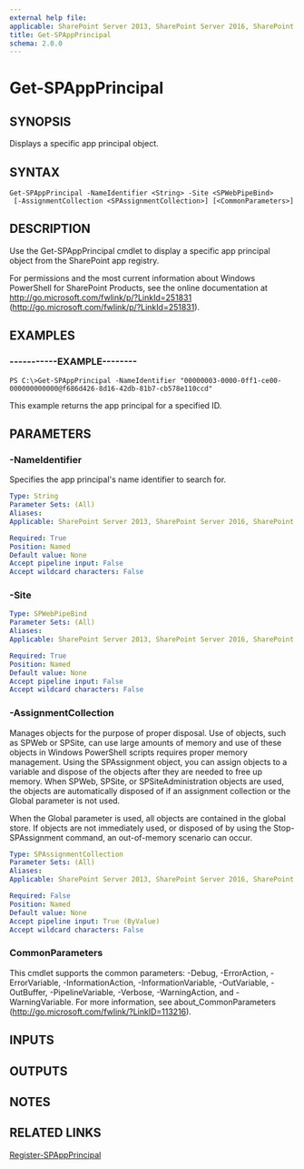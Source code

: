 ```yaml
---
external help file: 
applicable: SharePoint Server 2013, SharePoint Server 2016, SharePoint Server 2019
title: Get-SPAppPrincipal
schema: 2.0.0
---
```


# Get-SPAppPrincipal

## SYNOPSIS

Displays a specific app principal object.



## SYNTAX

```
Get-SPAppPrincipal -NameIdentifier <String> -Site <SPWebPipeBind>
 [-AssignmentCollection <SPAssignmentCollection>] [<CommonParameters>]
```

## DESCRIPTION
Use the Get-SPAppPrincipal cmdlet to display a specific app principal object from the SharePoint app registry.

For permissions and the most current information about Windows PowerShell for SharePoint Products, see the online documentation at http://go.microsoft.com/fwlink/p/?LinkId=251831 (http://go.microsoft.com/fwlink/p/?LinkId=251831).

## EXAMPLES

### -----------EXAMPLE-------- 
```
PS C:\>Get-SPAppPrincipal -NameIdentifier "00000003-0000-0ff1-ce00-000000000000@f686d426-8d16-42db-81b7-cb578e110ccd"
```

This example returns the app principal for a specified ID.

## PARAMETERS

### -NameIdentifier
Specifies the app principal's name identifier to search for.

```yaml
Type: String
Parameter Sets: (All)
Aliases: 
Applicable: SharePoint Server 2013, SharePoint Server 2016, SharePoint Server 2019

Required: True
Position: Named
Default value: None
Accept pipeline input: False
Accept wildcard characters: False
```

### -Site
```yaml
Type: SPWebPipeBind
Parameter Sets: (All)
Aliases: 
Applicable: SharePoint Server 2013, SharePoint Server 2016, SharePoint Server 2019

Required: True
Position: Named
Default value: None
Accept pipeline input: False
Accept wildcard characters: False
```

### -AssignmentCollection
Manages objects for the purpose of proper disposal.
Use of objects, such as SPWeb or SPSite, can use large amounts of memory and use of these objects in Windows PowerShell scripts requires proper memory management.
Using the SPAssignment object, you can assign objects to a variable and dispose of the objects after they are needed to free up memory.
When SPWeb, SPSite, or SPSiteAdministration objects are used, the objects are automatically disposed of if an assignment collection or the Global parameter is not used.

When the Global parameter is used, all objects are contained in the global store.
If objects are not immediately used, or disposed of by using the Stop-SPAssignment command, an out-of-memory scenario can occur.

```yaml
Type: SPAssignmentCollection
Parameter Sets: (All)
Aliases: 
Applicable: SharePoint Server 2013, SharePoint Server 2016, SharePoint Server 2019

Required: False
Position: Named
Default value: None
Accept pipeline input: True (ByValue)
Accept wildcard characters: False
```

### CommonParameters
This cmdlet supports the common parameters: -Debug, -ErrorAction, -ErrorVariable, -InformationAction, -InformationVariable, -OutVariable, -OutBuffer, -PipelineVariable, -Verbose, -WarningAction, and -WarningVariable. For more information, see about_CommonParameters (http://go.microsoft.com/fwlink/?LinkID=113216).

## INPUTS

## OUTPUTS

## NOTES

## RELATED LINKS

[Register-SPAppPrincipal](Register-SPAppPrincipal.md)

